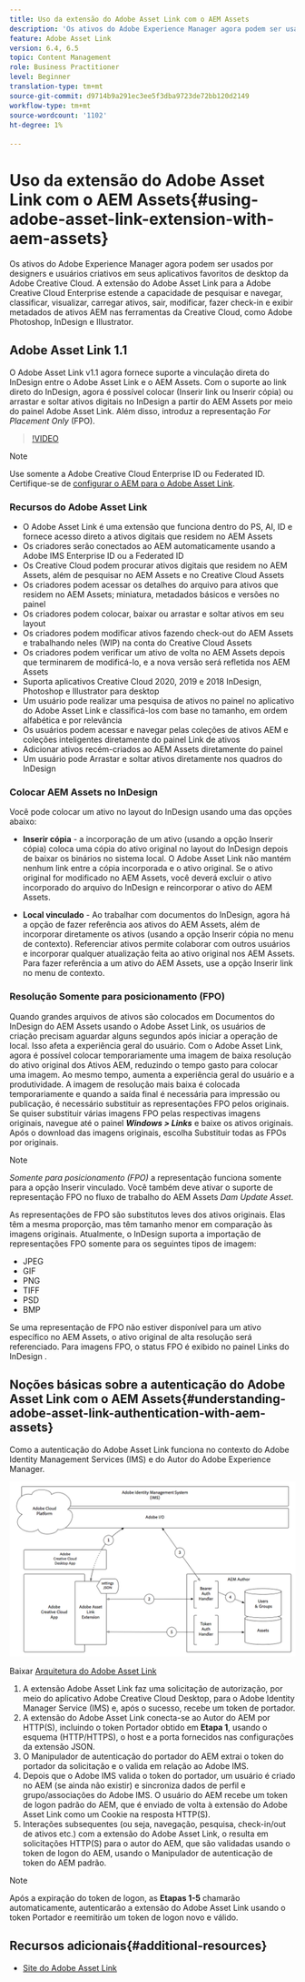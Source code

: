 ```yaml
---
title: Uso da extensão do Adobe Asset Link com o AEM Assets
description: 'Os ativos do Adobe Experience Manager agora podem ser usados por designers e usuários criativos em seus aplicativos favoritos de desktop da Adobe Creative Cloud. A extensão do Adobe Asset Link para a Adobe Creative Cloud Enterprise estende a capacidade de pesquisar e navegar, classificar, visualizar, carregar ativos, sair, modificar, fazer check-in e exibir metadados de ativos AEM nas ferramentas da Creative Cloud, como Adobe Photoshop, InDesign e Illustrator. '
feature: Adobe Asset Link
version: 6.4, 6.5
topic: Content Management
role: Business Practitioner
level: Beginner
translation-type: tm+mt
source-git-commit: d9714b9a291ec3ee5f3dba9723de72bb120d2149
workflow-type: tm+mt
source-wordcount: '1102'
ht-degree: 1%

---
```



# Uso da extensão do Adobe Asset Link com o AEM Assets{#using-adobe-asset-link-extension-with-aem-assets}

Os ativos do Adobe Experience Manager agora podem ser usados por designers e usuários criativos em seus aplicativos favoritos de desktop da Adobe Creative Cloud. A extensão do Adobe Asset Link para a Adobe Creative Cloud Enterprise estende a capacidade de pesquisar e navegar, classificar, visualizar, carregar ativos, sair, modificar, fazer check-in e exibir metadados de ativos AEM nas ferramentas da Creative Cloud, como Adobe Photoshop, InDesign e Illustrator.


## Adobe Asset Link 1.1

O Adobe Asset Link v1.1 agora fornece suporte a vinculação direta do InDesign entre o Adobe Asset Link e o AEM Assets. Com o suporte ao link direto do InDesign, agora é possível colocar (Inserir link ou Inserir cópia) ou arrastar e soltar ativos digitais no InDesign a partir do AEM Assets por meio do painel Adobe Asset Link. Além disso, introduz a representação *For Placement Only* (FPO).

>[!VIDEO](https://video.tv.adobe.com/v/28988/?quality=12&learn=on)

>[!NOTE]
>
>Use somente a Adobe Creative Cloud Enterprise ID ou Federated ID. Certifique-se de [configurar o AEM para o Adobe Asset Link](https://helpx.adobe.com/enterprise/admin-guide.html/enterprise/using/adobe-asset-link.ug.html).


### Recursos do Adobe Asset Link

* O Adobe Asset Link é uma extensão que funciona dentro do PS, AI, ID e fornece acesso direto a ativos digitais que residem no AEM Assets
* Os criadores serão conectados ao AEM automaticamente usando a Adobe IMS Enterprise ID ou a Federated ID
* Os Creative Cloud podem procurar ativos digitais que residem no AEM Assets, além de pesquisar no AEM Assets e no Creative Cloud Assets
* Os criadores podem acessar os detalhes do arquivo para ativos que residem no AEM Assets; miniatura, metadados básicos e versões no painel
* Os criadores podem colocar, baixar ou arrastar e soltar ativos em seu layout
* Os criadores podem modificar ativos fazendo check-out do AEM Assets e trabalhando neles (WIP) na conta do Creative Cloud Assets
* Os criadores podem verificar um ativo de volta no AEM Assets depois que terminarem de modificá-lo, e a nova versão será refletida nos AEM Assets
* Suporta aplicativos Creative Cloud 2020, 2019 e 2018 InDesign, Photoshop e Illustrator para desktop
* Um usuário pode realizar uma pesquisa de ativos no painel no aplicativo do Adobe Asset Link e classificá-los com base no tamanho, em ordem alfabética e por relevância
* Os usuários podem acessar e navegar pelas coleções de ativos AEM e coleções inteligentes diretamente do painel Link de ativos
* Adicionar ativos recém-criados ao AEM Assets diretamente do painel
* Um usuário pode Arrastar e soltar ativos diretamente nos quadros do InDesign

### Colocar AEM Assets no InDesign

Você pode colocar um ativo no layout do InDesign usando uma das opções abaixo:

* **Inserir cópia**  - a incorporação de um ativo (usando a opção Inserir cópia) coloca uma cópia do ativo original no layout do InDesign depois de baixar os binários no sistema local. O Adobe Asset Link não mantém nenhum link entre a cópia incorporada e o ativo original. Se o ativo original for modificado no AEM Assets, você deverá excluir o ativo incorporado do arquivo do InDesign e reincorporar o ativo do AEM Assets.

* **Local vinculado**  - Ao trabalhar com documentos do InDesign, agora há a opção de fazer referência aos ativos do AEM Assets, além de incorporar diretamente os ativos (usando a opção Inserir cópia no menu de contexto). Referenciar ativos permite colaborar com outros usuários e incorporar qualquer atualização feita ao ativo original nos AEM Assets. Para fazer referência a um ativo do AEM Assets, use a opção Inserir link no menu de contexto.

### Resolução Somente para posicionamento (FPO)

Quando grandes arquivos de ativos são colocados em Documentos do InDesign do AEM Assets usando o Adobe Asset Link, os usuários de criação precisam aguardar alguns segundos após iniciar a operação de local. Isso afeta a experiência geral do usuário. Com o Adobe Asset Link, agora é possível colocar temporariamente uma imagem de baixa resolução do ativo original dos Ativos AEM, reduzindo o tempo gasto para colocar uma imagem. Ao mesmo tempo, aumenta a experiência geral do usuário e a produtividade. A imagem de resolução mais baixa é colocada temporariamente e quando a saída final é necessária para impressão ou publicação, é necessário substituir as representações FPO pelos originais. Se quiser substituir várias imagens FPO pelas respectivas imagens originais, navegue até o painel **_Windows > Links_** e baixe os ativos originais. Após o download das imagens originais, escolha Substituir todas as FPOs por originais.

>[!NOTE]
>
> *Somente para posicionamento (FPO)* a representação funciona somente para a opção Inserir vinculado. Você também deve ativar o suporte de representação FPO no fluxo de trabalho do AEM Assets *Dam Update Asset*.

As representações de FPO são substitutos leves dos ativos originais. Elas têm a mesma proporção, mas têm tamanho menor em comparação às imagens originais. Atualmente, o InDesign suporta a importação de representações FPO somente para os seguintes tipos de imagem:

* JPEG
* GIF
* PNG
* TIFF
* PSD
* BMP

Se uma representação de FPO não estiver disponível para um ativo específico no AEM Assets, o ativo original de alta resolução será referenciado. Para imagens FPO, o status FPO é exibido no painel Links do InDesign .

## Noções básicas sobre a autenticação do Adobe Asset Link com o AEM Assets{#understanding-adobe-asset-link-authentication-with-aem-assets}

Como a autenticação do Adobe Asset Link funciona no contexto do Adobe Identity Management Services (IMS) e do Autor do Adobe Experience Manager.

![Arquitetura do Adobe Asset Link](assets/adobe-asset-link-article-understand.png)

Baixar [Arquitetura do Adobe Asset Link](assets/adobe-asset-link-article-understand-1.png)

1. A extensão Adobe Asset Link faz uma solicitação de autorização, por meio do aplicativo Adobe Creative Cloud Desktop, para o Adobe Identity Manager Service (IMS) e, após o sucesso, recebe um token de portador.
2. A extensão do Adobe Asset Link conecta-se ao Autor do AEM por HTTP(S), incluindo o token Portador obtido em **Etapa 1**, usando o esquema (HTTP/HTTPS), o host e a porta fornecidos nas configurações da extensão JSON.
3. O Manipulador de autenticação do portador do AEM extrai o token do portador da solicitação e o valida em relação ao Adobe IMS.
4. Depois que o Adobe IMS valida o token do portador, um usuário é criado no AEM (se ainda não existir) e sincroniza dados de perfil e grupo/associações do Adobe IMS. O usuário do AEM recebe um token de logon padrão do AEM, que é enviado de volta à extensão do Adobe Asset Link como um Cookie na resposta HTTP(S).
5. Interações subsequentes (ou seja, navegação, pesquisa, check-in/out de ativos etc.) com a extensão do Adobe Asset Link, o resulta em solicitações HTTP(S) para o autor do AEM, que são validadas usando o token de logon do AEM, usando o Manipulador de autenticação de token do AEM padrão.

>[!NOTE]
>
>Após a expiração do token de logon, as **Etapas 1-5** chamarão automaticamente, autenticarão a extensão do Adobe Asset Link usando o token Portador e reemitirão um token de logon novo e válido.

## Recursos adicionais{#additional-resources}

* [Site do Adobe Asset Link](https://www.adobe.com/br/creativecloud/business/enterprise/adobe-asset-link.html)